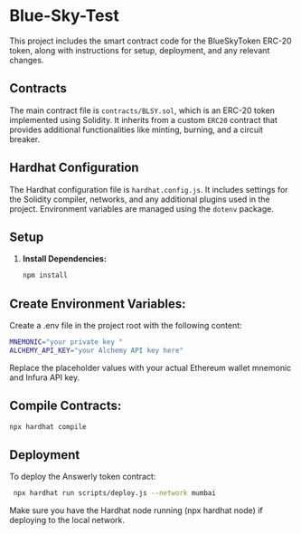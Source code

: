 # Blue-Sky-Test

This project includes the smart contract code for the BlueSkyToken ERC-20 token, along with instructions for setup, deployment, and any relevant changes.

## Contracts

The main contract file is `contracts/BLSY.sol`, which is an ERC-20 token implemented using Solidity. It inherits from a custom `ERC20` contract that provides additional functionalities like minting, burning, and a circuit breaker.

## Hardhat Configuration

The Hardhat configuration file is `hardhat.config.js`. It includes settings for the Solidity compiler, networks, and any additional plugins used in the project. Environment variables are managed using the `dotenv` package.

## Setup

1. **Install Dependencies:**

   ``` bash
   npm install

   ```

## Create Environment Variables:

Create a .env file in the project root with the following content:

```bash
MNEMONIC="your private key "
ALCHEMY_API_KEY="your Alchemy API key here"
```
Replace the placeholder values with your actual Ethereum wallet mnemonic and Infura API key.

## Compile Contracts:

```bash
npx hardhat compile
```

## Deployment
To deploy the Answerly token contract:

```bash
 npx hardhat run scripts/deploy.js --network mumbai
```
Make sure you have the Hardhat node running (npx hardhat node) if deploying to the local network.